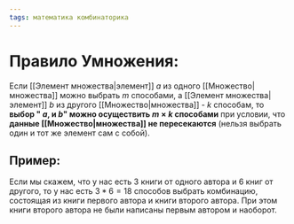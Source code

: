```yaml
---
tags: математика комбинаторика
---
```

# Правило Умножения:
Если [[Элемент множества|элемент]] $a$ из одного [[Множество|множества]] можно выбрать $m$ способами, а [[Элемент множества|элемент]] $b$ из другого [[Множество|множества]] - $k$ способам, то **выбор " $a$, и  $b$" можно осуществить $m\times k$ способами** при условии, что **данные [[Множество|множества]] не пересекаются** (нельзя выбрать один и тот же элемент сам с собой).

## Пример:
Если мы скажем, что у нас есть $3$ книги от одного автора и $6$ книг от другого, то у нас есть $3 * 6 = 18$ способов выбрать комбинацию, состоящая из книги первого автора и книги второго автора.
При этом книги второго автора не были написаны первым автором и наоборот.